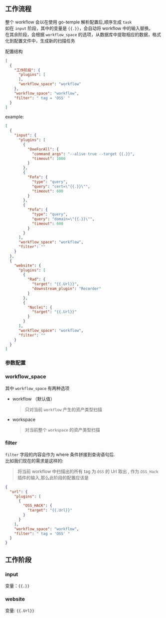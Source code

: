## 工作流程

整个 workflow 会以在使用 go-temple 解析配置后,顺序生成 `task`    
如在 `input` 阶段，其中的变量是 `{{.}}`，会自动将 workflow 中的输入替换。   
在其余阶段，会根据 `workflow_space` 的选项，从数据库中提取相应的数据，格式化到配置文件中，生成新的扫描任务



配置结构
```json
[
  {
    "工作阶段": {
      "plugins": [
      ],
      "workflow_space": "workflow"
    },
    "workflow_space": "workflow",
    "filter": " tag = 'OSS' "
  }
]
```
example:
```json
[
  {
    "input": {
      "plugins": [
        {
          "OneForAll": {
            "command_args": "--alive true --target {{.}}",
            "timeout": 1000
          }
        },
        {
          "Fofa": {
            "type": "query",
            "query": "cert=\"{{.}}\"",
            "timeout": 600
          }
        },
        {
          "Fofa": {
            "type": "query",
            "query": "domain=\"{{.}}\"",
            "timeout": 600
          }
        }
      ],
      "workflow_space": "workflow",
      "filter": ""
    }
  },
  {
    "website": {
      "plugins": [
        {
          "Rad": {
            "target": "{{.Url}}",
            "downstream_plugin": "Recorder"
          }
        },
        {
          "Nuclei": {
            "target": "{{.Url}}"
          }
        }
      ],
      "workflow_space": "workflow",
      "filter": ""
    }
  }
]
```

### 参数配置

### workflow_space
其中 `workflow_space` 有两种选项
- workflow （默认值）
  > 只对当前 `workflow` 产生的资产类型扫描
- workspace
  > 对当前整个 `workspace` 的资产类型扫描

### filter
`filter` 字段的内容会作为 where 条件拼接到查询语句后.   
比如我们现在的需求是这样的:

> 将当前 workflow 中扫描出的所有 tag 为 `OSS` 的 Url 取出 , 作为 `OSS_Hack` 插件的输入,那么此阶段的配置应该是

```json
{
  "url": {
    "plugins": [
      {
        "OSS_HACK": {
          "target": "{{.Url}}"
        }
      }
    ],
    "workflow_space": "workflow",
    "filter": " tag = 'OSS' "
  }
}
```


## 工作阶段

### input

变量：`{{.}}`

### website

变量: `{{.Url}}`
